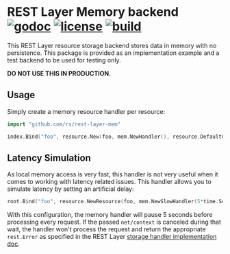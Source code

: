# REST Layer Memory backend [![godoc](http://img.shields.io/badge/godoc-reference-blue.svg?style=flat)](https://godoc.org/github.com/rs/rest-layer-mem) [![license](http://img.shields.io/badge/license-MIT-red.svg?style=flat)](https://raw.githubusercontent.com/rs/rest-layer-mem/master/LICENSE) [![build](https://img.shields.io/travis/rs/rest-layer-mem.svg?style=flat)](https://travis-ci.org/rs/rest-layer-mem)

This REST Layer resource storage backend stores data in memory with no persistence. This package is provided as an implementation example and a test backend to be used for testing only.

**DO NOT USE THIS IN PRODUCTION.**

## Usage

Simply create a memory resource handler per resource:

```go
import "github.com/rs/rest-layer-mem"
```

```go
index.Bind("foo", resource.New(foo, mem.NewHandler(), resource.DefaultConf)
```

## Latency Simulation

As local memory access is very fast, this handler is not very useful when it comes to working with latency related issues. This handler allows you to simulate latency by setting an artificial delay:

```go
root.Bind("foo", resource.NewResource(foo, mem.NewSlowHandler(5*time.Second), resource.DefaultConf)
```

With this configuration, the memory handler will pause 5 seconds before processing every request. If the passed `net/context` is canceled during that wait, the handler won't process the request and return the appropriate `rest.Error` as specified in the REST Layer [storage handler implementation doc](https://github.com/rs/rest-layer#data-storage-handler).
